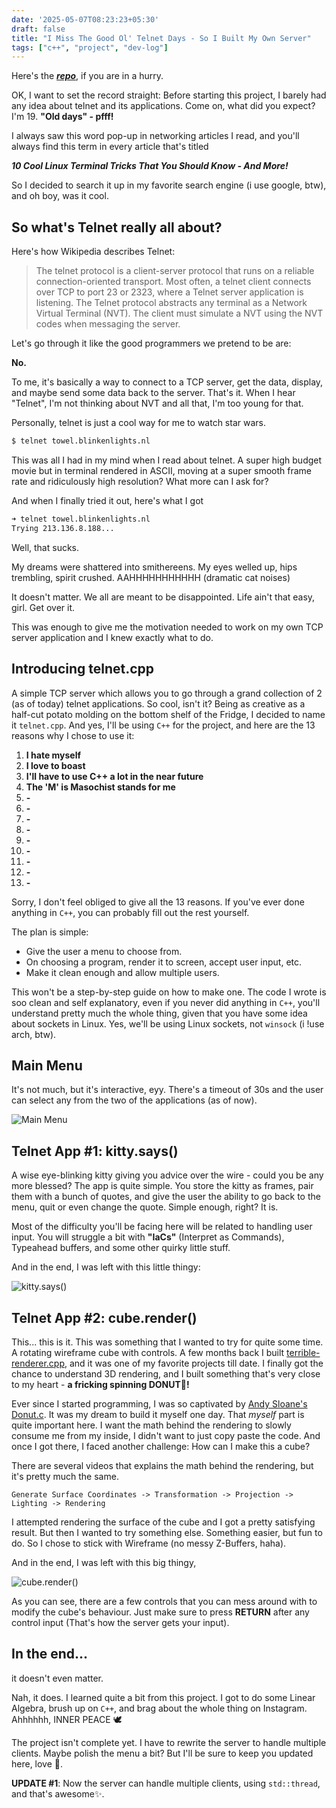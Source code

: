 ```yaml
---
date: '2025-05-07T08:23:23+05:30'
draft: false
title: "I Miss The Good Ol' Telnet Days - So I Built My Own Server"
tags: ["c++", "project", "dev-log"]
---
```


Here's the [_**repo**_](https://github.com/Muhammed-Rajab/telnet.cpp), if you are in a hurry.

OK, I want to set the record straight: Before starting this project, I barely had any idea about telnet and its applications. Come on, what did you expect? I'm 19. **"Old days" - pfff!**

I always saw this word pop-up in networking articles I read, and you'll always find this term in every article that's titled

_**10 Cool Linux Terminal Tricks That You Should Know - And More!**_

So I decided to search it up in my favorite search engine (i use google, btw), and oh boy, was it cool.

## So what's Telnet really all about?

Here's how Wikipedia describes Telnet:

> The telnet protocol is a client-server protocol that runs on a reliable connection-oriented transport. Most often, a telnet client connects over TCP to port 23 or 2323, where a Telnet server application is listening. The Telnet protocol abstracts any terminal as a Network Virtual Terminal (NVT). The client must simulate a NVT using the NVT codes when messaging the server.

Let's go through it like the good programmers we pretend to be are:

**No.**

To me, it's basically a way to connect to a TCP server, get the data, display, and maybe send some data back to the server. That's it. When I hear "Telnet", I'm not thinking about NVT and all that, I'm too young for that.

Personally, telnet is just a cool way for me to watch star wars.

```bash
$ telnet towel.blinkenlights.nl
```

This was all I had in my mind when I read about telnet. A super high budget movie but in terminal rendered in ASCII, moving at a super smooth frame rate and ridiculously high resolution? What more can I ask for?

And when I finally tried it out, here's what I got

```bash
➜ telnet towel.blinkenlights.nl
Trying 213.136.8.188...
```

Well, that sucks.

My dreams were shattered into smithereens. My eyes welled up, hips trembling, spirit crushed. AAHHHHHHHHHHH (dramatic cat noises)

It doesn't matter. We all are meant to be disappointed. Life ain't that easy, girl. Get over it.

This was enough to give me the motivation needed to work on my own TCP server application and I knew exactly what to do.

## Introducing telnet.cpp

A simple TCP server which allows you to go through a grand collection of 2 (as of today) telnet applications. So cool, isn't it? Being as creative as a half-cut potato molding on the bottom shelf of the Fridge, I decided to name it `telnet.cpp`. And yes, I'll be using `C++` for the project, and here are the 13 reasons why I chose to use it:

1. **I hate myself**
2. **I love to boast**
3. **I'll have to use C++ a lot in the near future**
4. **The 'M' is Masochist stands for me**
5. **-**
6. **-**
7. **-**
8. **-**
9. **-**
10. **-**
11. **-**
12. **-**
13. **-**

Sorry, I don't feel obliged to give all the 13 reasons. If you've ever done anything in `C++`, you can probably fill out the rest yourself.

The plan is simple:

- Give the user a menu to choose from.
- On choosing a program, render it to screen, accept user input, etc.
- Make it clean enough and allow multiple users.

This won't be a step-by-step guide on how to make one. The code I wrote is soo clean and self explanatory, even if you never did anything in `C++`, you'll understand pretty much the whole thing, given that you have some idea about sockets in Linux. Yes, we'll be using Linux sockets, not `winsock` (i !use arch, btw).

## Main Menu

It's not much, but it's interactive, eyy. There's a timeout of 30s and the user can select any from the two of the applications (as of now).

![Main Menu](/blog/images/main-menu.gif)

## Telnet App #1: kitty.says()

A wise eye-blinking kitty giving you advice over the wire - could you be any more blessed? The app is quite simple. You store the kitty as frames, pair them with a bunch of quotes, and give the user the ability to go back to the menu, quit or even change the quote. Simple enough, right? It is.

Most of the difficulty you'll be facing here will be related to handling user input. You will struggle a bit with **"IaCs"** (Interpret as Commands), Typeahead buffers, and some other quirky little stuff.

And in the end, I was left with this little thingy:

![kitty.says()](/blog/images/kitty-says.gif)

## Telnet App #2: cube.render()

This... this is it. This was something that I wanted to try for quite some time. A rotating wireframe cube with controls. A few months back I built [terrible-renderer.cpp](https://github.com/Muhammed-Rajab/terrible-renderer.cpp), and it was one of my favorite projects till date. I finally got the chance to understand 3D rendering, and I built something that's very close to my heart - **a fricking spinning DONUT🍩!**

Ever since I started programming, I was so captivated by [Andy Sloane's Donut.c](https://www.a1k0n.net/2011/07/20/donut-math.html). It was my dream to build it myself one day. That _myself_ part is quite important here. I want the math behind the rendering to slowly consume me from my inside, I didn't want to just copy paste the code. And once I got there, I faced another challenge: How can I make this a cube?

There are several videos that explains the math behind the rendering, but it's pretty much the same.
```
Generate Surface Coordinates -> Transformation -> Projection -> Lighting -> Rendering
```

I attempted rendering the surface of the cube and I got a pretty satisfying result. But then I wanted to try something else. Something easier, but fun to do. So I chose to stick with Wireframe (no messy Z-Buffers, haha).

And in the end, I was left with this big thingy,


![cube.render()](/blog/images/cube-render.gif)

As you can see, there are a few controls that you can mess around with to modify the cube's behaviour. Just make sure to press **RETURN** after any control input (That's how the server gets your input).

## In the end...

it doesn't even matter.

Nah, it does. I learned quite a bit from this project. I got to do some Linear Algebra, brush up on `C++`, and brag about the whole thing on Instagram. Ahhhhhh, INNER PEACE 🕊️

The project isn't complete yet. I have to rewrite the server to handle multiple clients. Maybe polish the menu a bit? But I'll be sure to keep you updated here, love 💖.

**UPDATE #1**: Now the server can handle multiple clients, using `std::thread`, and that's awesome✨.
